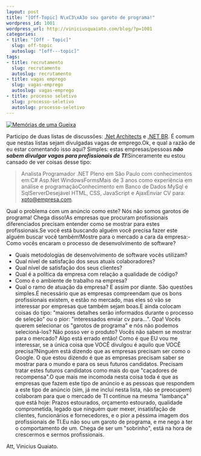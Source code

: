 ```yaml
--- 
layout: post
title: "[Off-Topic] N\xC3\xA3o sou garoto de programa!"
wordpress_id: 1001
wordpress_url: http://viniciusquaiato.com/blog/?p=1001
categories: 
- title: "[Off - Topic]"
  slug: off-topic
  autoslug: "[off---topic]"
tags: 
- title: recrutamento
  slug: recrutamento
  autoslug: recrutamento
- title: vagas emprego
  slug: vagas-emprego
  autoslug: vagas-emprego
- title: processo seletivo
  slug: processo-seletivo
  autoslug: processo-seletivo
---
```



[![Memórias de uma Gueixa](http://viniciusquaiato.com/images_posts/moag-pic-2-300x196.jpg "Memórias de uma Gueixa")](http://viniciusquaiato.com/images_posts/moag-pic-2.jpg)

Participo de duas listas de discussões: [.Net Architects](http://dotnetarchitects.net) e [.NET BR](http://groups.google.com.br/group/dotnet_br). É comum que nestas listas sejam divulgadas vagas de emprego.Ok, e qual a razão de eu estar comentando isso aqui? Simples: estas empresas/pessoas **_não sabem divulgar vagas para profissionais de TI_**!Sinceramente eu estou cansado de ver coisas desse tipo:<blockquote>Analista Programador .NET Pleno em São Paulo com conhecimentos em:C# Asp.Net WindowsFormsMais de 3 anos como experiência em análise e programaçãoConhecimento em Banco de Dados MySql e SqlServerDesejável HTML, CSS, JavaScript e AjaxEnviar CV para: xpto@empresa.com.</blockquote>Qual o problema com um anúncio como este? Nós não somos garotos de programa! Chega disso!As empresas que procuram profissionais diferenciados precisam entender como se mostrar para estes profissionais.Se você está buscando alguém você precisa fazer este alguém buscar você também!Mostre para o mercado a cara da empresa:-  Como vocês encaram o processo de desenvolvimento de software?
- Quais metodologias de desenvolvimento de software vocês utilizam?
- Qual nível de satisfação dos seus atuais colaboradores?
- Qual nível de satisfação dos seus clientes?
- Qual é a política da empresa com relação a qualidade de código?
- Como é o ambiente de trabalho na empresa?
- Qual o ramo de atuação da empresa?
E assim por diante. São questões simples.É necessário que as empresas compreendam que os bons profissionais existem, e estão no mercado, mas eles só vão se interessar por empresas que também sejam boas.E ainda colocam coisas do tipo: "maiores detalhes serão informados durante o processo de seleção" ou o pior: "interessados enviar cv para...". Opa! Vocês querem selecionar os "garotos de programa" e nós não podemos selecioná-los? Não posso ver o produto? Vocês não sabem se mostrar para o mercado? Algo está errado então! Como é que EU vou me interessar, se a única coisa que VOCÊ divulgou é aquilo que VOCÊ precisa?Ninguém está dizendo que as empresas precisam ser como o Google. O que estou dizendo é que as empresas precisam saber se mostrar para o mundo e para os seus futuros candidatos. Precisam tratar estes futuros candidatos como mais do que "caçadores de recompensa".O que mais me incomoda nesta coisa toda é que as empresas que fazem este tipo de anúncio e as pessoas que respondem a este tipo de anúncio (sim, já me incluí nesta lista, não se preocupem) colaboram para que o mercado de TI continue na mesma "lambança" que está hoje: Prazos estourados, orçamento estourado, qualidade comprometida, legado que ninguém quer mexer, insatisfação de clientes, funcionários e fornecedores, e o pior a péssima imagem dos profissionais de TI.Eu não sou um garoto de programa, e me nego a ter o comportamento de um. Chega de ser um "sobrinho", está na hora de crescermos e sermos profissionais.

Att,
Vinicius Quaiato.
